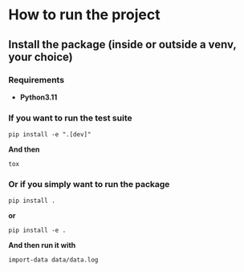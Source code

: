 # How to run the project

##  Install the package (inside or outside a venv, your choice)

### Requirements
- **Python3.11**


### If you want to run the test suite
```
pip install -e ".[dev]"
```

**And then**

```
tox
```


### Or if you simply want to run the package
```
pip install .
```

**or**

```
pip install -e .
```

**And then run it with**
```
import-data data/data.log
```
